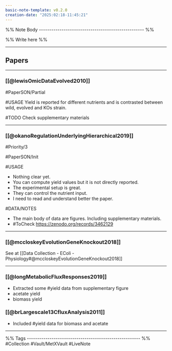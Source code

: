 ```yaml
---
basic-note-template: v0.2.0
creation-date: "2025:02:18-11:45:21"
---
```


%% Note Body --------------------------------------------------- %%

%% Write here %%

******
## Papers

***
### [[@lewisOmicDataEvolved2010]]

#PaperSON/Partial

#USAGE
Yield is reported for different nutrients and is contrasted between wild, evolved and KOs strain. 

#TODO 
Check supplementary materials

***
### [[@okanoRegulationUnderlyingHierarchical2019]]

#Priority/3 

#PaperSON/Init

#USAGE 
- Nothing clear yet. 
- You can compute yield values but it is not directly reported.
- The experimental setup is great. 
- They can control the nutrient input. 
- I need to read and understand better the paper. 

#DATA/NOTES
- The main body of data are figures. Including supplementary materials. 
- #ToCheck  https://zenodo.org/records/3462129

***
### [[@mccloskeyEvolutionGeneKnockout2018]]

See at [[Data Collection - EColi - Physiology#@mccloskeyEvolutionGeneKnockout2018]]

***
### [[@longMetabolicFluxResponses2019]]

- Extracted some #yield data from supplementary figure
- acetate yield 
- biomass yield

### [[@brLargescale13CfluxAnalysis2011]]

- Included #yield data for biomass and acetate









***

%% Tags ------------------------------------------------------- %%
#Collection 
#Vault/MetXVault 
#LiveNote